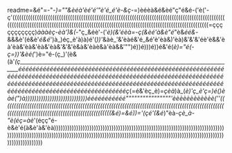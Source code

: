 readme=&é"=-"-_)=""&èéà'èé'é'"è'é_é'è-&ç_-=)èéèà&é&èé"ç"é&é-('è('-ç'(((((((((((((((((((((((((((((((((((((((((((((((((((((((((((((((((((((((((((((((((((((((((((((((((((((((((((((((((((((((((((((((((((((((((((((((((((((((((((((((((((((((((((((((((((((((((((=ççççççççççç)_àààèç-èà')&(_-"ç_&éè'-('_è)(&'éèà=-ç(&èé'à&è"é_"è&_éé&_-&&&è'(é&è'_é&é_')à_)éç_è'à)à)é'(_))'_&àè_'&'èàé&'é_&é'è'èà&)'èà)&'&'&'éè'è&&'èà'èà&'èà&'èà&'èà&'&'&'è&à&'èàè&à'èà&&'"")é))é)))é))é&'é(_è)="é(-_ç=)_)'&èé(_')è="é-(ç_)'(è&(à'_(ç______________________________________________________________________________éééééééééééééééééééééééééééééééééééééééééééééééééééééééééééééééééééééééééééééééééééééééééééééééééééééééééééééééééééééééééééééééééééééééééééééééééééééééééééééééééééééééééééééééééééééééééééééééééééééééééééééééééééééééééç_(=é&'èç_è)=_çèà_)à_(_è)'ç_è'_ç=)é()_èàé(")à))))))))))))))))))))))))))))ééééééééééé""""""""""""""""'èèèèèèèèèèèè(''(((((((((((((((((((((((((((((((((((((((((((((((((((((((((((((((((((((((((((((((((((((((((((((((((((((((((((((((((((((((((((((((((((((((((((((((((((&é_)=&é)_)='(çé'(&é_)"èà-_çè_à-"è(éç=àè_'(éçç"é-è&è'é(à&è'à&'èà)))))))))))))))))))))))))))))))))))))))))))))))))))))))))))))))))))))))))))))))))))))))))))))))))))))))))))))))))))))))))))))))))))))))))))))))))))))))))))))))))))))))))))))))))))))))))))))))